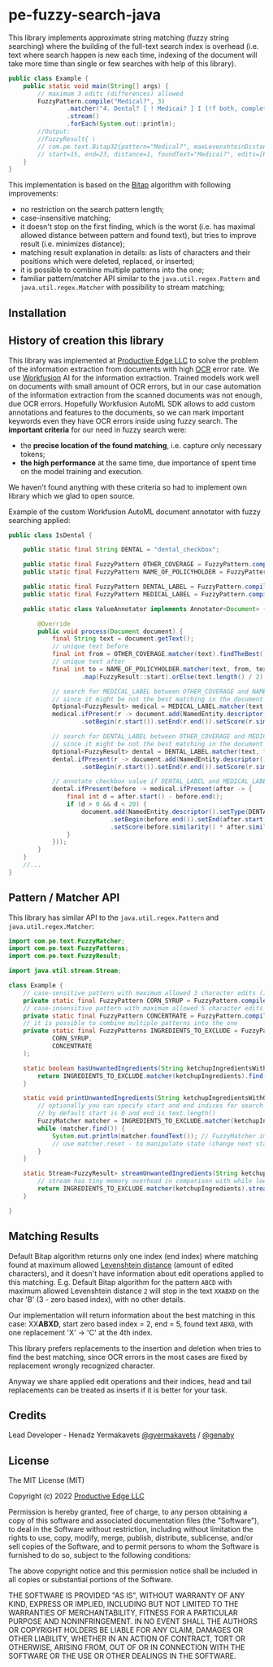 # pe-fuzzy-search-java

This library implements approximate string matching (fuzzy string searching)
where the building of the full-text search index is overhead (i.e. text where search happen is new each
time, indexing of the document will take more time than single or few searches with help of this library).

```java
public class Example {
    public static void main(String[] args) {
        // maximum 3 edits (differences) allowed
        FuzzyPattern.compile("Medical?", 3)
                .matcher("4. Dental? [ ! Medicai? ] I (!f both, complete 3-11 for dental oniy.i")
                .stream()
                .forEach(System.out::println);
        //Output:
        //FuzzyResult{ \
        // com.pe.text.Bitap32{pattern="Medical?", maxLevenshteinDistance=3, caseInsensitive=false}, \
        // start=15, end=23, distance=1, foundText="Medicai?", edits=[REPLACEMENT]}
    }
}
```

This implementation is based on the [Bitap](https://en.wikipedia.org/wiki/Bitap_algorithm) algorithm with following
improvements:

* no restriction on the search pattern length;
* case-insensitive matching;
* it doesn't stop on the first finding, which is the worst (i.e. has maximal allowed distance between pattern and found
  text), but tries to improve result (i.e. minimizes distance);
* matching result explanation in details: as lists of characters and their positions which were deleted, replaced,
  or inserted;
* it is possible to combine multiple patterns into the one;
* familiar pattern/matcher API similar to the `java.util.regex.Pattern` and `java.util.regex.Matcher`
  with possibility to stream matching;

## Installation

## History of creation this library

This library was implemented at [Productive Edge LLC](https://www.productiveedge.com/)
to solve the problem of the information extraction from documents with
high [OCR](https://en.wikipedia.org/wiki/Optical_character_recognition) error rate.
We use [Workfusion](https://www.workfusion.com/) AI for the information extraction. Trained models work well on
documents
with small amount of OCR errors, but in our case automation of the information extraction from the scanned documents was
not enough,
due OCR errors. Hopefully Workfusion AutoML SDK allows to add custom annotations and features to the documents,
so we can mark important keywords even they have OCR errors inside using fuzzy search.
The **important criteria** for our need in fuzzy search were:

* the **precise location of the found matching**, i.e. capture only necessary tokens;
* **the high performance** at the same time,
  due importance of spent time on the model training and execution.

We haven't found anything with these criteria so had to implement own library which we glad to open source.

Example of the custom Workfusion AutoML document annotator with fuzzy searching applied:

```java
public class IsDental {

    public static final String DENTAL = "dental_checkbox";

    public static final FuzzyPattern OTHER_COVERAGE = FuzzyPattern.compile("OTHER COVERAGE", 6);
    public static final FuzzyPattern NAME_OF_POLICYHOLDER = FuzzyPattern.compile("5. Name of Policyholder/Subscriber in #4 (Last, First, Middle Initial Suffix)", 30);

    public static final FuzzyPattern DENTAL_LABEL = FuzzyPattern.compile("4. Dental?", 4);
    public static final FuzzyPattern MEDICAL_LABEL = FuzzyPattern.compile("Medical?", 4);

    public static class ValueAnnotator implements Annotator<Document> {

        @Override
        public void process(Document document) {
            final String text = document.getText();
            // unique text before
            final int from = OTHER_COVERAGE.matcher(text).findTheBest().map(FuzzyResult::end).orElse(0);
            // unique text after 
            final int to = NAME_OF_POLICYHOLDER.matcher(text, from, text.length() >>> 1).findTheBest()
                    .map(FuzzyResult::start).orElse(text.length() / 2); // 1st half of document

            // search for MEDICAL_LABEL between OTHER_COVERAGE and NAME_OF_POLICYHOLDER, 
            // since it might be not the best matching in the document due OCR errors   
            Optional<FuzzyResult> medical = MEDICAL_LABEL.matcher(text, from, to).findTheBest();
            medical.ifPresent(r -> document.add(NamedEntity.descriptor().setType(r.pattern().text().toString())
                    .setBegin(r.start()).setEnd(r.end()).setScore(r.similarity())));

            // search for DENTAL_LABEL between OTHER_COVERAGE and MEDICAL_LABEL, 
            // since it might be not the best matching in the document due OCR errors   
            Optional<FuzzyResult> dental = DENTAL_LABEL.matcher(text, from, medical.map(FuzzyResult::start).orElse(to)).findTheBest();
            dental.ifPresent(r -> document.add(NamedEntity.descriptor().setType(r.pattern().text().toString())
                    .setBegin(r.start()).setEnd(r.end()).setScore(r.similarity())));

            // annotate checkbox value if DENTAL_LABEL and MEDICAL_LABEL where found
            dental.ifPresent(before -> medical.ifPresent(after -> {
                final int d = after.start() - before.end();
                if (d > 0 && d < 20) {
                    document.add(NamedEntity.descriptor().setType(DENTAL)
                            .setBegin(before.end()).setEnd(after.start())
                            .setScore(before.similarity() * after.similarity()));
                }
            }));
        }
    }
    //...
}
```

## Pattern / Matcher API

This library has similar API to the `java.util.regex.Pattern` and `java.util.regex.Matcher`:

```java
import com.pe.text.FuzzyMatcher;
import com.pe.text.FuzzyPatterns;
import com.pe.text.FuzzyResult;

import java.util.stream.Stream;

class Example {
    // case-sensitive pattern with maximum allowed 3 character edits (insertion / deletion / replacement)
    private static final FuzzyPattern CORN_SYRUP = FuzzyPattern.compile("Corn Syrup", 3);
    // case-insensitive pattern with maximum allowed 5 character edits
    private static final FuzzyPattern CONCENTRATE = FuzzyPattern.compile("Tomato Concentrate", 5, true);
    // it is possible to combine multiple patterns into the one
    private static final FuzzyPatterns INGREDIENTS_TO_EXCLUDE = FuzzyPatterns.combine(
            CORN_SYRUP,
            CONCENTRATE
    );

    static boolean hasUnwantedIngredients(String ketchupIngredientsWithOcrErrors) {
        return INGREDIENTS_TO_EXCLUDE.matcher(ketchupIngredients).find();
    }

    static void printUnwantedIngredients(String ketchupIngredientsWithOcrErrors) {
        // optionally you can specify start and end indices for search
        // by default start is 0 and end is text.length()
        FuzzyMatcher matcher = INGREDIENTS_TO_EXCLUDE.matcher(ketchupIngredients);
        while (matcher.find()) {
            System.out.println(matcher.foundText()); // FuzzyMatcher implements FuzzyResult
            // use matcher.reset - to manipulate state (change next start, end, or maximum allowed distance
        }
    }

    static Stream<FuzzyResult> streamUnwantedIngredients(String ketchupIngredientsWithOcrErrors) {
        // stream has tiny memory overhead in comparison with while loop over matcher.find()
        return INGREDIENTS_TO_EXCLUDE.matcher(ketchupIngredients).stream();
    }

}
```

## Matching Results

Default Bitap algorithm returns only one index (end index) where matching found at maximum allowed [Levenshtein
distance](https://en.wikipedia.org/wiki/Levenshtein_distance)
(amount of edited characters),
and it doesn't have information about edit operations applied to this matching.
E.g. Default Bitap algorithm for the pattern `ABCD` with maximum allowed Levenshtein distance `2`
will stop in the text `XXABXD` on the char 'B' (3 - zero based index), with no other details.

Our implementation will return information about the best matching in this case:
XX**ABXD**, start zero based index = 2, end = 5, found text `ABXD`, with one replacement 'X' -> 'C' at the 4th index.

This library prefers replacements to the insertion and deletion when tries to find the best matching,
since OCR errors in the most cases are fixed by replacement wrongly recognized character.

Anyway we share applied edit operations and their indices, head and tail replacements
can be treated as inserts if it is better for your task.

## Credits

Lead Developer - Henadz
Yermakavets [@gyermakavets](https://github.com/gyermakavets) / [@genaby](https://github.com/genaby)

## License

The MIT License (MIT)

Copyright (c) 2022 [Productive Edge LLC](https://www.productiveedge.com/)

Permission is hereby granted, free of charge, to any person obtaining a copy of this software and associated
documentation files (the "Software"), to deal in the Software without restriction, including without limitation
the rights to use, copy, modify, merge, publish, distribute, sublicense, and/or sell copies of the Software,
and to permit persons to whom the Software is furnished to do so, subject to the following conditions:

The above copyright notice and this permission notice shall be included in all copies or substantial portions of the
Software.

THE SOFTWARE IS PROVIDED "AS IS", WITHOUT WARRANTY OF ANY KIND, EXPRESS OR IMPLIED, INCLUDING BUT NOT LIMITED
TO THE WARRANTIES OF MERCHANTABILITY, FITNESS FOR A PARTICULAR PURPOSE AND NONINFRINGEMENT. IN NO EVENT SHALL THE
AUTHORS
OR COPYRIGHT HOLDERS BE LIABLE FOR ANY CLAIM, DAMAGES OR OTHER LIABILITY, WHETHER IN AN ACTION OF CONTRACT,
TORT OR OTHERWISE, ARISING FROM, OUT OF OR IN CONNECTION WITH THE SOFTWARE OR THE USE OR OTHER DEALINGS IN THE SOFTWARE.